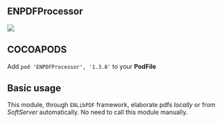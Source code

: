 ## ENPDFProcessor

![](https://badgen.net/badge/stable/1.3.8/blue)

## COCOAPODS

Add `pod 'ENPDFProcessor', '1.3.8'` to your **PodFile**

## Basic usage

This module, through `ENLibPDF` framework, elaborate pdfs _locally_ or from _SoftServer_ automatically. No need to call this module manually.
